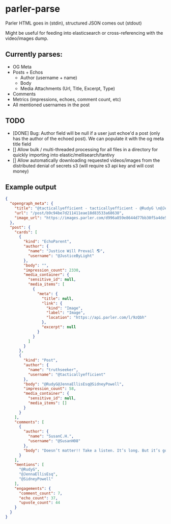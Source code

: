 # parler-parse

Parler HTML goes in (stdin), structured JSON comes out (stdout)

Might be useful for feeding into elasticsearch or cross-referencing with the video/images dump. 

## Currently parses:

- OG Meta
- Posts + Echos 
	- Author (username + name)
	- Body
	- Media Attachments (Url, Title, Excerpt, Type)
- Comments
- Metrics (impressions, echoes, comment count, etc)
- All mentioned usernames in the post 


## TODO

- [DONE] Bug: Author field will be null if a user just echoe'd a post (only has the author of the echoed post). We can populate it with the og meta title field
- [] Allow bulk / multi-threaded processing for all files in a directory for quickly importing into elastic/mellisearch/tantivy
- [] Allow automatically downloading requested videos/images from the distributed denial of secrets s3 (will require s3 api key and will cost money)




## Example output

```json
{
  "opengraph_meta": {
    "title": "@tacticallyefficient - tacticallyefficient - @RudyG \n@JennaEllisEsq \n@SidneyPowell",
    "url": "/post/b9c94be7d211411eae18d83533a68638",
    "image_url": "https://images.parler.com/d996a859e8644d77bb30f5a4de519b48_256"
  },
  "post": {
    "cards": [
      {
        "kind": "EchoParent",
        "author": {
          "name": "Justice Will Prevail 🌎",
          "username": "@JusticeByLight"
        },
        "body": "",
        "impression_count": 2330,
        "media_container": {
          "sensitive_id": null,
          "media_items": [
            {
              "meta": {
                "title": null,
                "link": {
                  "kind": "Image",
                  "label": "Image",
                  "location": "https://api.parler.com/l/9zQbh"
                },
                "excerpt": null
              }
            }
          ]
        }
      },
      {
        "kind": "Post",
        "author": {
          "name": "truthseeker",
          "username": "@tacticallyefficient"
        },
        "body": "@RudyG@JennaEllisEsq@SidneyPowell",
        "impression_count": 58,
        "media_container": {
          "sensitive_id": null,
          "media_items": []
        }
      }
    ],
    "comments": [
      {
        "author": {
          "name": "SusanC.H.",
          "username": "@SusanH08"
        },
        "body": "Doesn’t matter!! Take a listen. It’s long. But it’s good!! Pray for this woman. She is risking her life to save our asses. Let people know we have silent warriors! 🔥🔥🇺🇸🇺🇸"
      }
    ],
    "mentions": [
      "@RudyG",
      "@JennaEllisEsq",
      "@SidneyPowell"
    ],
    "engagements": {
      "comment_count": 7,
      "echo_count": 37,
      "upvote_count": 44
    }
  }
}
```
